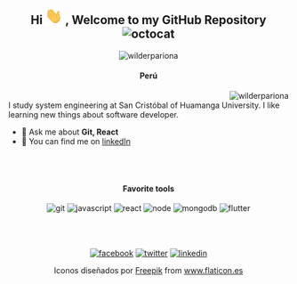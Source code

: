 <h2 align="center">
  Hi
  <img src="https://raw.githubusercontent.com/jhonPariona/images/master/ProfileReadme/Hi.gif" alt="hello" height="30"/>
  , Welcome to my GitHub Repository
  <img src="http://pngimg.com/uploads/github/github_PNG90.png" alt="octocat" height="30"/>
</h2>

<!-- gif 
<div align="center">
  <img src="https://raw.githubusercontent.com/jhonPariona/images/master/ProfileReadme/ezgif.com-gif-maker.gif"/>
</div>
-->

<!-- badges -->
<div align="center">
  <img src="https://komarev.com/ghpvc/?username=wilderpariona" alt="wilderpariona" />
</div>

<!-- presentation -->
<h4 align="center"> Perú </h4>


<!-- description -->
<div align="left">
  <img align="right" src="https://github-readme-stats.vercel.app/api?username=wilderpariona&hide_border=true&count_private=true&theme=buefy" alt="wilderpariona"/>
  <br/>
  I study system engineering at San Cristóbal of Huamanga University.
  I like learning new things about software developer.

  - 💬 Ask me about **Git, React**
  - 🔎 You can find me on [linkedIn](https://www.linkedin.com/in/wilder-pariona/)
</div>

<!-- favorite tools -->
<!-- <h2 align="center">Favorite Tools</h3> -->
<br/><br/>
<h4 align="center"> Favorite tools </h4>

<div align="center">
  <img src="https://media.giphy.com/media/kH1DBkPNyZPOk0BxrM/giphy.gif" alt="git"   height="80"/>
  <img src="https://media.giphy.com/media/XH9wwXfUXu91wAJwN5/giphy.gif" alt="javascript"   height="80"/>
  <img src="https://media.giphy.com/media/iFmw13LV1hHhViPPWz/giphy.gif" alt="react"   height="80"/>
  <img src="https://camo.githubusercontent.com/9a5abb6694acc0a7c27c79f6846a90ea8117a369/68747470733a2f2f6d65646961332e67697068792e636f6d2f6d656469612f6b64466338667562675333316238447356752f67697068792e77656270" alt="node"   height="80"/>
  <img src="https://media.giphy.com/media/wgFWLRiND4bkyYR4IN/giphy.gif" alt="mongodb"  height="80"/>
  <img src="https://media.giphy.com/media/TLaDluUpSbCKsSskMm/giphy.gif" alt="flutter"  height="80"/>
</div>

<br/><br/>

<div align="center">

[<img align="center" title="👉 Facebook" src="https://image.flaticon.com/icons/png/512/725/725289.png" alt="facebook" height="30" width="30"/>][fb]
[<img align="center" title="👉 twitter" src="https://image.flaticon.com/icons/png/512/725/725311.png" alt="twitter" height="30" width="30" />][twiter]
[<img align="center" title="👉 linkedin" src="https://image.flaticon.com/icons/png/512/725/725337.png" alt="linkedin" height="30" width="30" />][linkedin]

</div>

[twiter]: https://twitter.com/pariona_wilder
[linkedin]: https://linkedin.com/in/wilder-pariona
[fb]: https://fb.com/pariona.wilder

<!-- Recursos -->

<!-- ------------------ https://cultofthepartyparrot.com/ ------------------ -->

<!-- ---------------- https://visitor-badge.glitch.me/#docs ---------------- -->

<!-- --------- https://github.com/anuraghazra/github-readme-stats ---------- -->

<!-- ------- https://github.com/kefranabg/readme-md-generator#readme ------- -->

<div align="center">
  <div>Iconos diseñados por <a href="https://www.freepik.com" title="Freepik">Freepik</a> from <a href="https://www.flaticon.es/" title="Flaticon">www.flaticon.es</a></div>
</div>

